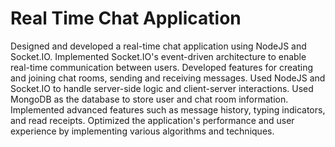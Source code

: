 # Real Time Chat Application

Designed and developed a real-time chat application using NodeJS and Socket.IO. Implemented Socket.IO's event-driven architecture to enable 
real-time communication between users. Developed features for creating and joining chat rooms, sending and receiving messages.
Used NodeJS and Socket.IO to handle server-side logic and client-server interactions. Used MongoDB as the database to store user and chat room information.
Implemented advanced features such as message history, typing indicators, and read receipts. Optimized the application's performance and user experience by implementing various algorithms and techniques.
